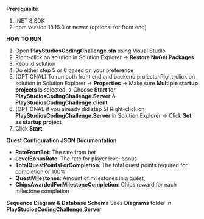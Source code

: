 **Prerequisite**
1. .NET 8 SDK
2. npm version 18.16.0 or newer (optional for front end)

**HOW TO RUN**
1. Open **PlayStudiosCodingChallenge.sln** using Visual Studio
2. Right-click on solution in Solution Explorer -> **Restore NuGet Packages**
3. Rebuild solution
4. Do either step 5 or 6 based on your preference
5. (OPTIONAL) To run both front end and backend projects: Right-click on solution in Solution Explorer -> **Properties** -> Make sure **Multiple startup projects** is selected -> Choose **Start** for **PlayStudiosCodingChallenge.Server** & **PlayStudiosCodingChallenge.client**
6. (OPTIONAL if you already did step 5) Right-click on **PlayStudiosCodingChallenge.Server** in Solution Explorer -> Click **Set as startup project**
7. Click **Start**

**Quest Configuration JSON Documentation**
- **RateFromBet**: The rate from bet
- **LevelBonusRate**: The rate for player level bonus
- **TotalQuestPointsForCompletion**: The total quest points required for completion or 100%
- **QuestMilestones**: Amount of milestones in a quest,
- **ChipsAwardedForMilestoneCompletion**: Chips reward for each milestone completion

**Sequence Diagram & Database Schema**
Sees **Diagrams** folder in **PlayStudiosCodingChallenge.Server**
